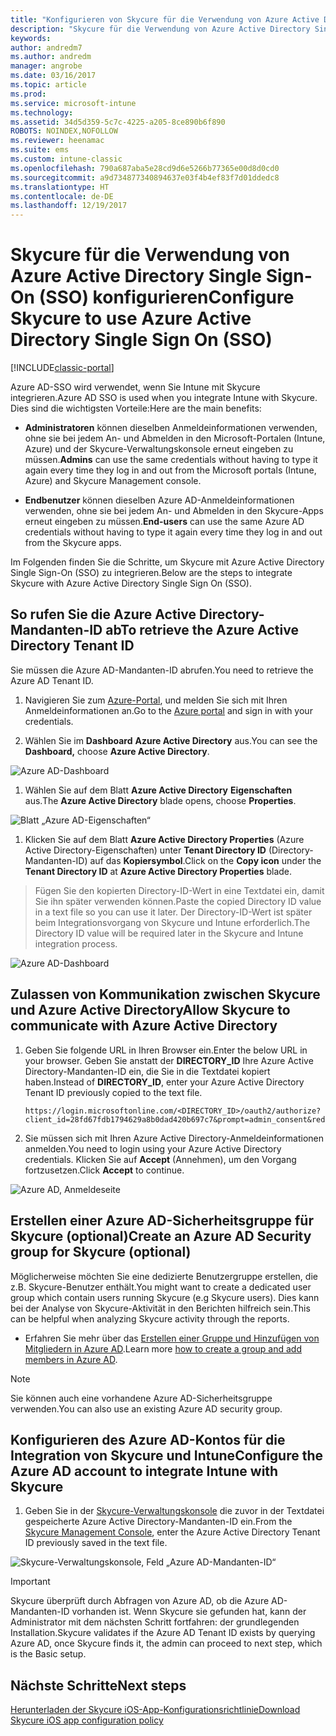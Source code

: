 ```yaml
---
title: "Konfigurieren von Skycure für die Verwendung von Azure Active Directory Single Sign-On (SSO)"
description: "Skycure für die Verwendung von Azure Active Directory Single Sign-On (SSO) konfigurieren"
keywords: 
author: andredm7
ms.author: andredm
manager: angrobe
ms.date: 03/16/2017
ms.topic: article
ms.prod: 
ms.service: microsoft-intune
ms.technology: 
ms.assetid: 34d5d359-5c7c-4225-a205-8ce890b6f890
ROBOTS: NOINDEX,NOFOLLOW
ms.reviewer: heenamac
ms.suite: ems
ms.custom: intune-classic
ms.openlocfilehash: 790a687aba5e28cd9d6e5266b77365e00d8d0cd0
ms.sourcegitcommit: a9d734877340894637e03f4b4ef83f7d01ddedc8
ms.translationtype: HT
ms.contentlocale: de-DE
ms.lasthandoff: 12/19/2017
---
```

# <a name="configure-skycure-to-use-azure-active-directory-single-sign-on-sso"></a><span data-ttu-id="46854-103">Skycure für die Verwendung von Azure Active Directory Single Sign-On (SSO) konfigurieren</span><span class="sxs-lookup"><span data-stu-id="46854-103">Configure Skycure to use Azure Active Directory Single Sign On (SSO)</span></span>

[!INCLUDE[classic-portal](../includes/classic-portal.md)]

<span data-ttu-id="46854-104">Azure AD-SSO wird verwendet, wenn Sie Intune mit Skycure integrieren.</span><span class="sxs-lookup"><span data-stu-id="46854-104">Azure AD SSO is used when you integrate Intune with Skycure.</span></span> <span data-ttu-id="46854-105">Dies sind die wichtigsten Vorteile:</span><span class="sxs-lookup"><span data-stu-id="46854-105">Here are the main benefits:</span></span>

-   <span data-ttu-id="46854-106">**Administratoren** können dieselben Anmeldeinformationen verwenden, ohne sie bei jedem An- und Abmelden in den Microsoft-Portalen (Intune, Azure) und der Skycure-Verwaltungskonsole erneut eingeben zu müssen.</span><span class="sxs-lookup"><span data-stu-id="46854-106">**Admins** can use the same credentials without having to type it again every time they log in and out from the Microsoft portals (Intune, Azure) and Skycure Management console.</span></span>

-   <span data-ttu-id="46854-107">**Endbenutzer** können dieselben Azure AD-Anmeldeinformationen verwenden, ohne sie bei jedem An- und Abmelden in den Skycure-Apps erneut eingeben zu müssen.</span><span class="sxs-lookup"><span data-stu-id="46854-107">**End-users** can use the same Azure AD credentials without having to type it again every time they log in and out from the Skycure apps.</span></span>

<span data-ttu-id="46854-108">Im Folgenden finden Sie die Schritte, um Skycure mit Azure Active Directory Single Sign-On (SSO) zu integrieren.</span><span class="sxs-lookup"><span data-stu-id="46854-108">Below are the steps to integrate Skycure with Azure Active Directory Single Sign On (SSO).</span></span>

## <a name="to-retrieve-the-azure-active-directory-tenant-id"></a><span data-ttu-id="46854-109">So rufen Sie die Azure Active Directory-Mandanten-ID ab</span><span class="sxs-lookup"><span data-stu-id="46854-109">To retrieve the Azure Active Directory Tenant ID</span></span>

<span data-ttu-id="46854-110">Sie müssen die Azure AD-Mandanten-ID abrufen.</span><span class="sxs-lookup"><span data-stu-id="46854-110">You need to retrieve the Azure AD Tenant ID.</span></span>

1.  <span data-ttu-id="46854-111">Navigieren Sie zum [Azure-Portal](https://portal.azure.com/), und melden Sie sich mit Ihren Anmeldeinformationen an.</span><span class="sxs-lookup"><span data-stu-id="46854-111">Go to the [Azure portal](https://portal.azure.com/) and sign in with your credentials.</span></span>

2.  <span data-ttu-id="46854-112">Wählen Sie im **Dashboard** **Azure Active Directory** aus.</span><span class="sxs-lookup"><span data-stu-id="46854-112">You can see the **Dashboard,** choose **Azure Active Directory**.</span></span>

![Azure AD-Dashboard](../media/mtp/skycure-sso-1.png)

1.  <span data-ttu-id="46854-114">Wählen Sie auf dem Blatt **Azure Active Directory** **Eigenschaften** aus.</span><span class="sxs-lookup"><span data-stu-id="46854-114">The **Azure Active Directory** blade opens, choose **Properties**.</span></span>

![Blatt „Azure AD-Eigenschaften“](../media/mtp/skycure-sso-2.png)

1.  <span data-ttu-id="46854-116">Klicken Sie auf dem Blatt **Azure Active Directory Properties** (Azure Active Directory-Eigenschaften) unter **Tenant Directory ID** (Directory-Mandanten-ID) auf das **Kopiersymbol**.</span><span class="sxs-lookup"><span data-stu-id="46854-116">Click on the **Copy icon** under the **Tenant Directory ID** at **Azure Active Directory Properties** blade.</span></span>

> <span data-ttu-id="46854-117">Fügen Sie den kopierten Directory-ID-Wert in eine Textdatei ein, damit Sie ihn später verwenden können.</span><span class="sxs-lookup"><span data-stu-id="46854-117">Paste the copied Directory ID value in a text file so you can use it later.</span></span> <span data-ttu-id="46854-118">Der Directory-ID-Wert ist später beim Integrationsvorgang von Skycure und Intune erforderlich.</span><span class="sxs-lookup"><span data-stu-id="46854-118">The Directory ID value will be required later in the Skycure and Intune integration process.</span></span>

![Azure AD-Dashboard](../media/mtp/skycure-sso-3.png)

## <a name="allow-skycure-to-communicate-with-azure-active-directory"></a><span data-ttu-id="46854-120">Zulassen von Kommunikation zwischen Skycure und Azure Active Directory</span><span class="sxs-lookup"><span data-stu-id="46854-120">Allow Skycure to communicate with Azure Active Directory</span></span>

1.  <span data-ttu-id="46854-121">Geben Sie folgende URL in Ihren Browser ein.</span><span class="sxs-lookup"><span data-stu-id="46854-121">Enter the below URL in your browser.</span></span> <span data-ttu-id="46854-122">Geben Sie anstatt der **DIRECTORY_ID** Ihre Azure Active Directory-Mandanten-ID ein, die Sie in die Textdatei kopiert haben.</span><span class="sxs-lookup"><span data-stu-id="46854-122">Instead of **DIRECTORY_ID**, enter your Azure Active Directory Tenant ID previously copied to the text file.</span></span>

        https://login.microsoftonline.com/<DIRECTORY_ID>/oauth2/authorize?client_id=28fd67fdb1794629a8b0dad420b697c7&prompt=admin_consent&redirect_uri=https%3A%2F%2Fmc.skycure.com%2Fapi%2Fexternal%2Fmdm%2Faad_app_consent%2Fmanagement_callback&response_type=code

2.  <span data-ttu-id="46854-123">Sie müssen sich mit Ihren Azure Active Directory-Anmeldeinformationen anmelden.</span><span class="sxs-lookup"><span data-stu-id="46854-123">You need to login using your Azure Active Directory credentials.</span></span> <span data-ttu-id="46854-124">Klicken Sie auf **Accept** (Annehmen), um den Vorgang fortzusetzen.</span><span class="sxs-lookup"><span data-stu-id="46854-124">Click **Accept** to continue.</span></span>

![Azure AD, Anmeldeseite](../media/mtp/skycure-sso-4.png)

## <a name="create-an-azure-ad-security-group-for-skycure-optional"></a><span data-ttu-id="46854-126">Erstellen einer Azure AD-Sicherheitsgruppe für Skycure (optional)</span><span class="sxs-lookup"><span data-stu-id="46854-126">Create an Azure AD Security group for Skycure (optional)</span></span>

<span data-ttu-id="46854-127">Möglicherweise möchten Sie eine dedizierte Benutzergruppe erstellen, die z.B. Skycure-Benutzer enthält.</span><span class="sxs-lookup"><span data-stu-id="46854-127">You might want to create a dedicated user group which contain users running Skycure (e.g Skycure users).</span></span> <span data-ttu-id="46854-128">Dies kann bei der Analyse von Skycure-Aktivität in den Berichten hilfreich sein.</span><span class="sxs-lookup"><span data-stu-id="46854-128">This can be helpful when analyzing Skycure activity through the reports.</span></span>

-   <span data-ttu-id="46854-129">Erfahren Sie mehr über das [Erstellen einer Gruppe und Hinzufügen von Mitgliedern in Azure AD](https://docs.microsoft.com/azure/active-directory/active-directory-groups-create-azure-portal).</span><span class="sxs-lookup"><span data-stu-id="46854-129">Learn more [how to create a group and add members in Azure AD](https://docs.microsoft.com/azure/active-directory/active-directory-groups-create-azure-portal).</span></span>

> [!NOTE] 
> <span data-ttu-id="46854-130">Sie können auch eine vorhandene Azure AD-Sicherheitsgruppe verwenden.</span><span class="sxs-lookup"><span data-stu-id="46854-130">You can also use an existing Azure AD security group.</span></span>

## <a name="configure-the-azure-ad-account-to-integrate-intune-with-skycure"></a><span data-ttu-id="46854-131">Konfigurieren des Azure AD-Kontos für die Integration von Skycure und Intune</span><span class="sxs-lookup"><span data-stu-id="46854-131">Configure the Azure AD account to integrate Intune with Skycure</span></span>

1.  <span data-ttu-id="46854-132">Geben Sie in der [Skycure-Verwaltungskonsole](https://aad.skycure.com/) die zuvor in der Textdatei gespeicherte Azure Active Directory-Mandanten-ID ein.</span><span class="sxs-lookup"><span data-stu-id="46854-132">From the [Skycure Management Console](https://aad.skycure.com/), enter the Azure Active Directory Tenant ID previously saved in the text file.</span></span>

![Skycure-Verwaltungskonsole, Feld „Azure AD-Mandanten-ID“](../media/mtp/skycure-sso-5.png)

> [!IMPORTANT] 
> <span data-ttu-id="46854-134">Skycure überprüft durch Abfragen von Azure AD, ob die Azure AD-Mandanten-ID vorhanden ist. Wenn Skycure sie gefunden hat, kann der Administrator mit dem nächsten Schritt fortfahren: der grundlegenden Installation.</span><span class="sxs-lookup"><span data-stu-id="46854-134">Skycure validates if the Azure AD Tenant ID exists by querying Azure AD, once Skycure finds it, the admin can proceed to next step, which is the Basic setup.</span></span>

## <a name="next-steps"></a><span data-ttu-id="46854-135">Nächste Schritte</span><span class="sxs-lookup"><span data-stu-id="46854-135">Next steps</span></span>

[<span data-ttu-id="46854-136">Herunterladen der Skycure iOS-App-Konfigurationsrichtlinie</span><span class="sxs-lookup"><span data-stu-id="46854-136">Download Skycure iOS app configuration policy</span></span>](/intune-classic/deploy-use/download-skycure-ios-app-configuration-policy)
